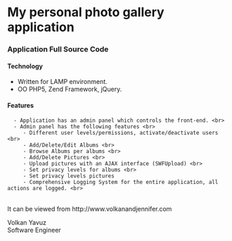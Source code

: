 My personal photo gallery application
=============================================
  
### Application Full Source Code ###
  
#### Technology ####
  - Written for LAMP environment. <br>
  - OO PHP5, Zend Framework, jQuery. <br>
	  
#### Features ####
      - Application has an admin panel which controls the front-end. <br>
	  - Admin panel has the following features <br>
	     - Different user levels/permissions, activate/deactivate users <br>
		 - Add/Delete/Edit Albums <br>
		 - Browse Albums per albums <br>
		 - Add/Delete Pictures <br> 
		 - Upload pictures with an AJAX interface (SWFUpload) <br>
		 - Set privacy levels for albums <br>
		 - Set privacy levels pictures
		 - Comprehensive Logging System for the entire application, all actions are logged. <br>

<br>
It can be viewed from http://www.volkanandjennifer.com	<br>
	 
Volkan Yavuz <br>
Software Engineer
		 